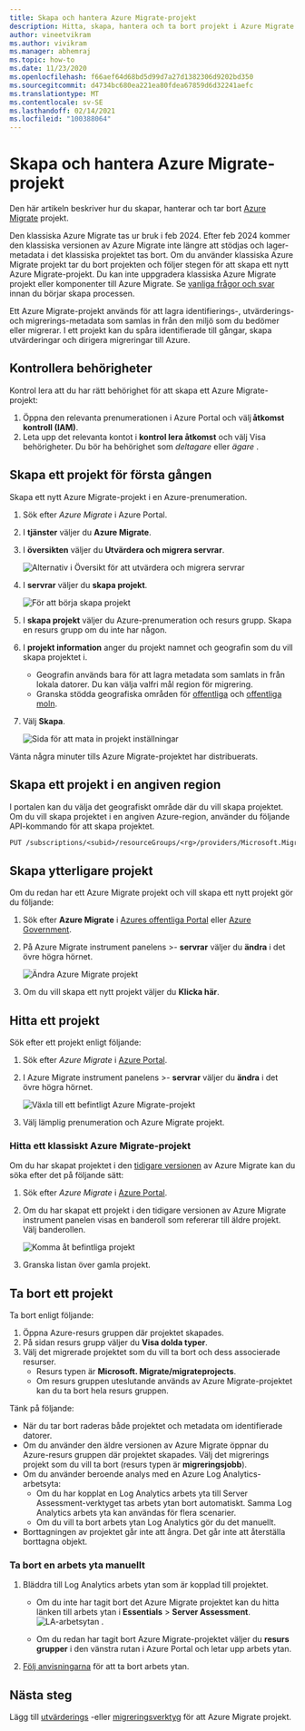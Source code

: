 ```yaml
---
title: Skapa och hantera Azure Migrate-projekt
description: Hitta, skapa, hantera och ta bort projekt i Azure Migrate.
author: vineetvikram
ms.author: vivikram
ms.manager: abhemraj
ms.topic: how-to
ms.date: 11/23/2020
ms.openlocfilehash: f66aef64d68bd5d99d7a27d1382306d9202bd350
ms.sourcegitcommit: d4734bc680ea221ea80fdea67859d6d32241aefc
ms.translationtype: MT
ms.contentlocale: sv-SE
ms.lasthandoff: 02/14/2021
ms.locfileid: "100388064"
---
```

# <a name="create-and-manage-azure-migrate-projects"></a>Skapa och hantera Azure Migrate-projekt

Den här artikeln beskriver hur du skapar, hanterar och tar bort [Azure Migrate](migrate-services-overview.md) projekt. 

Den klassiska Azure Migrate tas ur bruk i feb 2024. Efter feb 2024 kommer den klassiska versionen av Azure Migrate inte längre att stödjas och lager-metadata i det klassiska projektet tas bort. Om du använder klassiska Azure Migrate projekt tar du bort projekten och följer stegen för att skapa ett nytt Azure Migrate-projekt. Du kan inte uppgradera klassiska Azure Migrate projekt eller komponenter till Azure Migrate. Se [vanliga frågor och svar](https://docs.microsoft.com/azure/migrate/resources-faq#i-have-a-project-with-the-previous-classic-experience-of-azure-migrate-how-do-i-start-using-the-new-version) innan du börjar skapa processen.

Ett Azure Migrate-projekt används för att lagra identifierings-, utvärderings-och migrerings-metadata som samlas in från den miljö som du bedömer eller migrerar. I ett projekt kan du spåra identifierade till gångar, skapa utvärderingar och dirigera migreringar till Azure.  

## <a name="verify-permissions"></a>Kontrollera behörigheter

Kontrol lera att du har rätt behörighet för att skapa ett Azure Migrate-projekt:

1. Öppna den relevanta prenumerationen i Azure Portal och välj **åtkomst kontroll (IAM)**.
2. Leta upp det relevanta kontot i **kontrol lera åtkomst** och välj Visa behörigheter. Du bör ha behörighet som *deltagare* eller *ägare* . 


## <a name="create-a-project-for-the-first-time"></a>Skapa ett projekt för första gången

Skapa ett nytt Azure Migrate-projekt i en Azure-prenumeration.

1. Sök efter *Azure Migrate* i Azure Portal.
2. I **tjänster** väljer du **Azure Migrate**.
3. I **översikten** väljer du **Utvärdera och migrera servrar**.

    ![Alternativ i Översikt för att utvärdera och migrera servrar](./media/create-manage-projects/assess-migrate-servers.png)

4. I **servrar** väljer du **skapa projekt**.

    ![För att börja skapa projekt](./media/create-manage-projects/create-project.png)

5. I **skapa projekt** väljer du Azure-prenumeration och resurs grupp. Skapa en resurs grupp om du inte har någon.
6. I **projekt information** anger du projekt namnet och geografin som du vill skapa projektet i.
    - Geografin används bara för att lagra metadata som samlats in från lokala datorer. Du kan välja valfri mål region för migrering. 
    - Granska stödda geografiska områden för [offentliga](migrate-support-matrix.md#supported-geographies-public-cloud) och [offentliga moln](migrate-support-matrix.md#supported-geographies-azure-government).

8. Välj **Skapa**.

   ![Sida för att mata in projekt inställningar](./media/create-manage-projects/project-details.png)


Vänta några minuter tills Azure Migrate-projektet har distribuerats.

## <a name="create-a-project-in-a-specific-region"></a>Skapa ett projekt i en angiven region

I portalen kan du välja det geografiskt område där du vill skapa projektet. Om du vill skapa projektet i en angiven Azure-region, använder du följande API-kommando för att skapa projektet.

```rest
PUT /subscriptions/<subid>/resourceGroups/<rg>/providers/Microsoft.Migrate/MigrateProjects/<mymigrateprojectname>?api-version=2018-09-01-preview "{location: 'centralus', properties: {}}"
```

## <a name="create-additional-projects"></a>Skapa ytterligare projekt

Om du redan har ett Azure Migrate projekt och vill skapa ett nytt projekt gör du följande:  

1. Sök efter **Azure Migrate** i [Azures offentliga Portal](https://portal.azure.com) eller [Azure Government](https://portal.azure.us).
2. På Azure Migrate instrument panelens >- **servrar** väljer du **ändra** i det övre högra hörnet.

   ![Ändra Azure Migrate projekt](./media/create-manage-projects/switch-project.png)

3. Om du vill skapa ett nytt projekt väljer du **Klicka här**.


## <a name="find-a-project"></a>Hitta ett projekt

Sök efter ett projekt enligt följande:

1. Sök efter *Azure Migrate* i [Azure Portal](https://portal.azure.com).
2. I Azure Migrate instrument panelens >- **servrar** väljer du **ändra** i det övre högra hörnet.

    ![Växla till ett befintligt Azure Migrate-projekt](./media/create-manage-projects/switch-project.png)

3. Välj lämplig prenumeration och Azure Migrate projekt.


### <a name="find-a-classic-azure-migrate-project"></a>Hitta ett klassiskt Azure Migrate-projekt

Om du har skapat projektet i den [tidigare versionen](migrate-services-overview.md#azure-migrate-versions) av Azure Migrate kan du söka efter det på följande sätt:

1. Sök efter *Azure Migrate* i [Azure Portal](https://portal.azure.com).
2. Om du har skapat ett projekt i den tidigare versionen av Azure Migrate instrument panelen visas en banderoll som refererar till äldre projekt. Välj banderollen.

    ![Komma åt befintliga projekt](./media/create-manage-projects/access-existing-projects.png)

3. Granska listan över gamla projekt.


## <a name="delete-a-project"></a>Ta bort ett projekt

Ta bort enligt följande:

1. Öppna Azure-resurs gruppen där projektet skapades.
2. På sidan resurs grupp väljer du **Visa dolda typer**.
3. Välj det migrerade projektet som du vill ta bort och dess associerade resurser.
    - Resurs typen är **Microsoft. Migrate/migrateprojects**.
    - Om resurs gruppen uteslutande används av Azure Migrate-projektet kan du ta bort hela resurs gruppen.

Tänk på följande:

- När du tar bort raderas både projektet och metadata om identifierade datorer.
- Om du använder den äldre versionen av Azure Migrate öppnar du Azure-resurs gruppen där projektet skapades. Välj det migrerings projekt som du vill ta bort (resurs typen är **migreringsjobb**).
- Om du använder beroende analys med en Azure Log Analytics-arbetsyta:
    - Om du har kopplat en Log Analytics arbets yta till Server Assessment-verktyget tas arbets ytan bort automatiskt. Samma Log Analytics arbets yta kan användas för flera scenarier.
    - Om du vill ta bort arbets ytan Log Analytics gör du det manuellt.
- Borttagningen av projektet går inte att ångra. Det går inte att återställa borttagna objekt.

### <a name="delete-a-workspace-manually"></a>Ta bort en arbets yta manuellt

1. Bläddra till Log Analytics arbets ytan som är kopplad till projektet.

    - Om du inte har tagit bort det Azure Migrate projektet kan du hitta länken till arbets ytan i **Essentials**  >  **Server Assessment**.
       ![LA-arbetsytan ](./media/create-manage-projects/loganalytics-workspace.png) .
       
    - Om du redan har tagit bort Azure Migrate-projektet väljer du **resurs grupper** i den vänstra rutan i Azure Portal och letar upp arbets ytan.
       
2. [Följ anvisningarna](../azure-monitor/platform/delete-workspace.md) för att ta bort arbets ytan.

## <a name="next-steps"></a>Nästa steg

Lägg till [utvärderings](how-to-assess.md) -eller [migreringsverktyg](how-to-migrate.md) för att Azure Migrate projekt.
